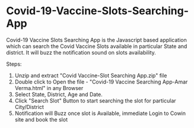 # Covid-19-Vaccine-Slots-Searching-App
Covid-19 Vaccine Slots Searching App is the Javascript based application which can search the Covid Vaccine Slots available in particular State and district. It will buzz the notification sound on slots availability. 

Steps:
1. Unzip and extract "Covid Vaccine-Slot Searching App.zip" file
2. Double click to Open the file - "Covid-19 Vaccine Searching App-Amar Verma.html" in any Browser
3. Select State, District, Age and Date.
4. Click "Search Slot" Button to start searching the slot for particular City/District
5. Notification will Buzz once slot is Available, immediate Login to Cowin site and book the slot

